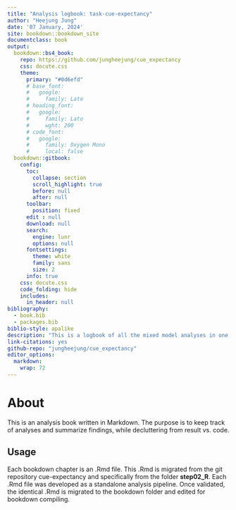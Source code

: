 ```yaml
--- 
title: "Analysis logbook: task-cue-expectancy"
author: "Heejung Jung"
date: '07 January, 2024'
site: bookdown::bookdown_site
documentclass: book
output:
  bookdown::bs4_book:
    repo: https://github.com/jungheejung/cue_expectancy
    css: docute.css
    theme:
      primary: "#0d6efd"   
      # base_font: 
      #   google: 
      #     family: Lato
      # heading_font:
      #   google:
      #     family: Lato
      #     wght: 200
      # code_font:
      #   google: 
      #     family: Oxygen Mono
      #     local: false
  bookdown::gitbook:
    config:
      toc:
        collapse: section
        scroll_highlight: true
        before: null
        after: null
      toolbar:
        position: fixed
      edit : null
      download: null
      search:
        engine: lunr
        options: null
      fontsettings:
        theme: white
        family: sans
        size: 2
      info: true
    css: docute.css
    code_folding: hide
    includes:
      in_header: null
bibliography:
  - book.bib
  - packages.bib
biblio-style: apalike
description: "This is a logbook of all the mixed model analyses in one setting."
link-citations: yes
github-repo: "jungheejung/cue_expectancy"
editor_options: 
  markdown: 
    wrap: 72
---
```


# About

This is an analysis book written in Markdown. The purpose is to keep track of analyses and summarize findings, while decluttering from result vs. code. 

## Usage 

Each bookdown chapter is an .Rmd file. This .Rmd is migrated from the git repository cue-expectancy and specifically from the folder **step02_R**. Each .Rmd file was developed as a standalone analysis pipeline. Once validated, the identical .Rmd is migrated to the bookdown folder and edited for bookdown compiling. 



